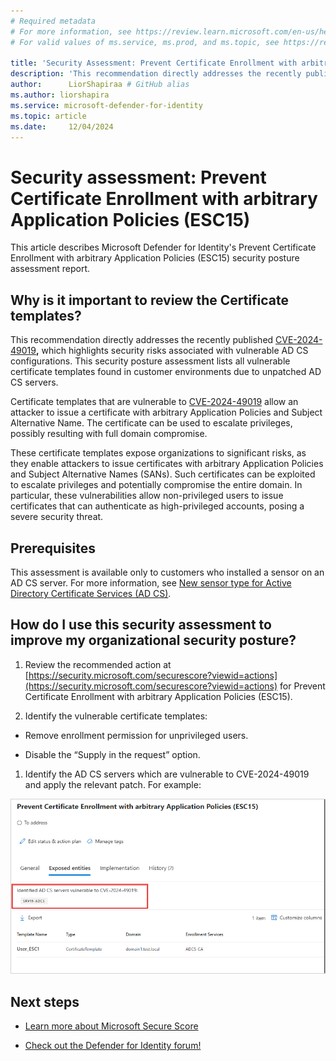 ```yaml
---
# Required metadata
# For more information, see https://review.learn.microsoft.com/en-us/help/platform/learn-editor-add-metadata?branch=main
# For valid values of ms.service, ms.prod, and ms.topic, see https://review.learn.microsoft.com/en-us/help/platform/metadata-taxonomies?branch=main

title: 'Security Assessment: Prevent Certificate Enrollment with arbitrary Application Policies (ESC15)'
description: 'This recommendation directly addresses the recently published CVE-2024-49019 , which highlights security risks associated with vulnerable AD CS configurations. '
author:      LiorShapiraa # GitHub alias
ms.author: liorshapira
ms.service: microsoft-defender-for-identity
ms.topic: article
ms.date:     12/04/2024
---
```


# Security assessment: Prevent Certificate Enrollment with arbitrary Application Policies (ESC15)

This article describes Microsoft Defender for Identity's Prevent Certificate Enrollment with arbitrary Application Policies (ESC15) security posture assessment report.

## Why is it important to review the Certificate templates?

This recommendation directly addresses the recently published [CVE-2024-49019](https://msrc.microsoft.com/update-guide/en-US/advisory/CVE-2024-49019)__,__ which highlights security risks associated with vulnerable AD CS configurations. This security posture assessment lists all vulnerable certificate templates found in customer environments due to unpatched AD CS servers.

Certificate templates that are vulnerable to [CVE-2024-49019](https://msrc.microsoft.com/update-guide/en-US/advisory/CVE-2024-49019) allow an attacker to issue a certificate with arbitrary Application Policies and Subject Alternative Name. The certificate can be used to escalate privileges, possibly resulting with full domain compromise. 

These certificate templates expose organizations to significant risks, as they enable attackers to issue certificates with arbitrary Application Policies and Subject Alternative Names (SANs). Such certificates can be exploited to escalate privileges and potentially compromise the entire domain. In particular, these vulnerabilities allow non-privileged users to issue certificates that can authenticate as high-privileged accounts, posing a severe security threat.

## Prerequisites

This assessment is available only to customers who installed a sensor on an AD CS server. For more information, see [New sensor type for Active Directory Certificate Services (AD CS)](/defender-for-identity/whats-new).

## How do I use this security assessment to improve my organizational security posture?

1. Review the recommended action at [https://security.microsoft.com/securescore?viewid=actions](https://security.microsoft.com/securescore?viewid=actions) for Prevent Certificate Enrollment with arbitrary Application Policies (ESC15). 

1. Identify the vulnerable certificate templates:

  - Remove enrollment permission for unprivileged users.
  
  - Disable the “Supply in the request” option.
  
1. Identify the AD CS servers which are vulnerable to CVE-2024-49019 and apply the relevant patch. For example:  
  
![Screenshot of servers.](media/prevent-certificate-enrollment-esc15/image.png)

## Next steps

- [Learn more about Microsoft Secure Score](/microsoft-365/security/defender/microsoft-secure-score)

- [Check out the Defender for Identity forum!](https://aka.ms/MDIcommunity)

